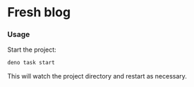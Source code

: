 # Fresh blog

### Usage

Start the project:

```bash
deno task start
```

This will watch the project directory and restart as necessary.

